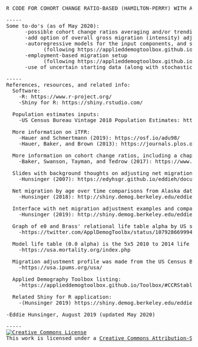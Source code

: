 <pre>
R CODE FOR COHORT CHANGE RATIO-BASED (HAMILTON-PERRY) WITH ADDED COMPONENTS AND STABLE POPULATION REVIEW SHINY APP 

-----
Some to-do's (as of May 2020): 
      -possible cohort change ratios averaging and/or trending (on longer time series of single-year data)
      -add option of overall gross migration (intensity) adjustment for net migration (additional to current weighted increase or decrease of net migration)
      -autoregressive models for the input components, and stochastic option
            (following https://applieddemogtoolbox.github.io/Toolbox/#StochasticForecast)
      -employment-based migration setup
            (following https://applieddemogtoolbox.github.io/Toolbox/#EmplPopHousProj)
      -use of uncertain starting data (along with stochastic option) as a potential way to manage uncertain from Differential Privacy on inputs
      
-----
References, resources, and related info: 
  Software: 
    -R: https://www.r-project.org/
    -Shiny for R: https://shiny.rstudio.com/

  Population estimates inputs: 
    -US Census Bureau Vintage 2018 Population Estimates: https://www.census.gov/programs-surveys/popest.html

  More information on iTFR: 
    -Hauer and Schmertmann (2019): https://osf.io/adu98/
    -Hauer, Baker, and Brown (2013): https://journals.plos.org/plosone/article?id=10.1371/journal.pone.0067226

  More information on cohort change ratios, including a chapter on stable population: 
    -Baker, Swanson, Tayman, and Tedrow (2017): https://www.worldcat.org/title/cohort-change-ratios-and-their-applications/oclc/988385033
    
  Slides with background thoughts on adjusting net migration: 
    -Hunsinger (2007): https://edyhsgr.github.io/eddieh/documents/ProjPresentation.pdf
   
  Net migration by age over time comparisons from Alaska data: 
    -Hunsinger (2018): http://shiny.demog.berkeley.edu/eddieh/AKPFDMigrationReview/
    
  Interface with net migration adjustment examples and comparisons: 
    -Hunsinger (2019): http://shiny.demog.berkeley.edu/eddieh/NMAdjustCompare/ 
    
  Graph of e0 and Brass' relational life table alpha by US state: 
    -https://twitter.com/ApplDemogToolbx/status/1079286699941752832 
    
  Model life table (0.0 alpha) is the 5x5 2010 to 2014 life table for California from the United States Mortality Database:
    -https://usa.mortality.org/index.php
    
  Migration adjustment profile was made from the US Census Bureau's 2013 to 2017 American Community Survey Public Use Microdata Sample, accessed via IPUMS USA, University of Minnesota: 
    -https://usa.ipums.org/usa/
  
  Applied Demography Toolbox listing: 
    -https://applieddemogtoolbox.github.io/Toolbox/#CCRStable

  Related Shiny for R application: 
    -(Hunsinger 2019) https://shiny.demog.berkeley.edu/eddieh/CCRStable/
    
-Eddie Hunsinger, August 2019 (updated May 2020)

-----
<a rel="license" href="http://creativecommons.org/licenses/by-sa/3.0/"><img alt="Creative Commons License" style="border-width:0" src="https://i.creativecommons.org/l/by-sa/3.0/88x31.png" /></a><br />This work is licensed under a <a rel="license" href="https://creativecommons.org/licenses/by-sa/3.0/igo/">Creative Commons Attribution-ShareAlike 3.0 International License</a>.
</pre>
